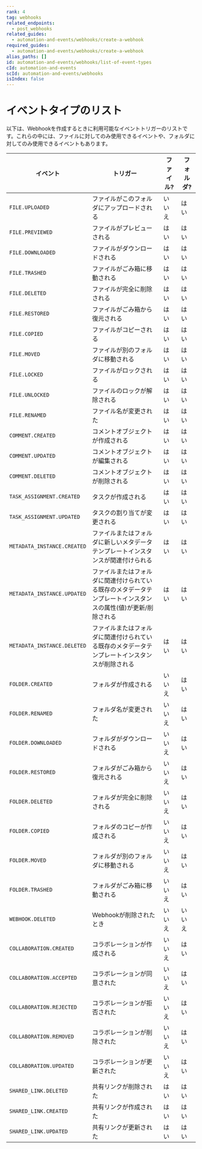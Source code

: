 ```yaml
---
rank: 4
tag: webhooks
related_endpoints:
  - post_webhooks
related_guides:
  - automation-and-events/webhooks/create-a-webhook
required_guides:
  - automation-and-events/webhooks/create-a-webhook
alias_paths: []
id: automation-and-events/webhooks/list-of-event-types
cId: automation-and-events
scId: automation-and-events/webhooks
isIndex: false
---
```

# イベントタイプのリスト

以下は、Webhookを作成するときに利用可能なイベントトリガーのリストです。これらの中には、ファイルに対してのみ使用できるイベントや、フォルダに対してのみ使用できるイベントもあります。

<!-- markdownlint-disable line-length -->

| イベント                        | トリガー                                                     | ファイル? | フォルダ? |
| --------------------------- | -------------------------------------------------------- | ----- | ----- |
| `FILE.UPLOADED`             | ファイルがこのフォルダにアップロードされる                                    | いいえ   | はい    |
| `FILE.PREVIEWED`            | ファイルがプレビューされる                                            | はい    | はい    |
| `FILE.DOWNLOADED`           | ファイルがダウンロードされる                                           | はい    | はい    |
| `FILE.TRASHED`              | ファイルがごみ箱に移動される                                           | はい    | はい    |
| `FILE.DELETED`              | ファイルが完全に削除される                                            | はい    | はい    |
| `FILE.RESTORED`             | ファイルがごみ箱から復元される                                          | はい    | はい    |
| `FILE.COPIED`               | ファイルがコピーされる                                              | はい    | はい    |
| `FILE.MOVED`                | ファイルが別のフォルダに移動される                                        | はい    | はい    |
| `FILE.LOCKED`               | ファイルがロックされる                                              | はい    | はい    |
| `FILE.UNLOCKED`             | ファイルのロックが解除される                                           | はい    | はい    |
| `FILE.RENAMED`              | ファイル名が変更された                                              | はい    | はい    |
| `COMMENT.CREATED`           | コメントオブジェクトが作成される                                         | はい    | はい    |
| `COMMENT.UPDATED`           | コメントオブジェクトが編集される                                         | はい    | はい    |
| `COMMENT.DELETED`           | コメントオブジェクトが削除される                                         | はい    | はい    |
| `TASK_ASSIGNMENT.CREATED`   | タスクが作成される                                                | はい    | はい    |
| `TASK_ASSIGNMENT.UPDATED`   | タスクの割り当てが変更される                                           | はい    | はい    |
| `METADATA_INSTANCE.CREATED` | ファイルまたはフォルダに新しいメタデータテンプレートインスタンスが関連付けられる                 | はい    | はい    |
| `METADATA_INSTANCE.UPDATED` | ファイルまたはフォルダに関連付けられている既存のメタデータテンプレートインスタンスの属性(値)が更新/削除される | はい    | はい    |
| `METADATA_INSTANCE.DELETED` | ファイルまたはフォルダに関連付けられている既存のメタデータテンプレートインスタンスが削除される          | はい    | はい    |
| `FOLDER.CREATED`            | フォルダが作成される                                               | いいえ   | はい    |
| `FOLDER.RENAMED`            | フォルダ名が変更された                                              | いいえ   | はい    |
| `FOLDER.DOWNLOADED`         | フォルダがダウンロードされる                                           | いいえ   | はい    |
| `FOLDER.RESTORED`           | フォルダがごみ箱から復元される                                          | いいえ   | はい    |
| `FOLDER.DELETED`            | フォルダが完全に削除される                                            | いいえ   | はい    |
| `FOLDER.COPIED`             | フォルダのコピーが作成される                                           | いいえ   | はい    |
| `FOLDER.MOVED`              | フォルダが別のフォルダに移動される                                        | いいえ   | はい    |
| `FOLDER.TRASHED`            | フォルダがごみ箱に移動される                                           | いいえ   | はい    |
| `WEBHOOK.DELETED`           | Webhookが削除されたとき                                          | いいえ   | いいえ   |
| `COLLABORATION.CREATED`     | コラボレーションが作成される                                           | いいえ   | はい    |
| `COLLABORATION.ACCEPTED`    | コラボレーションが同意された                                           | いいえ   | はい    |
| `COLLABORATION.REJECTED`    | コラボレーションが拒否された                                           | いいえ   | はい    |
| `COLLABORATION.REMOVED`     | コラボレーションが削除された                                           | いいえ   | はい    |
| `COLLABORATION.UPDATED`     | コラボレーションが更新された                                           | いいえ   | はい    |
| `SHARED_LINK.DELETED`       | 共有リンクが削除された                                              | はい    | はい    |
| `SHARED_LINK.CREATED`       | 共有リンクが作成された                                              | はい    | はい    |
| `SHARED_LINK.UPDATED`       | 共有リンクが更新された                                              | はい    | はい    |

<!-- markdownlint-enable line-length -->
